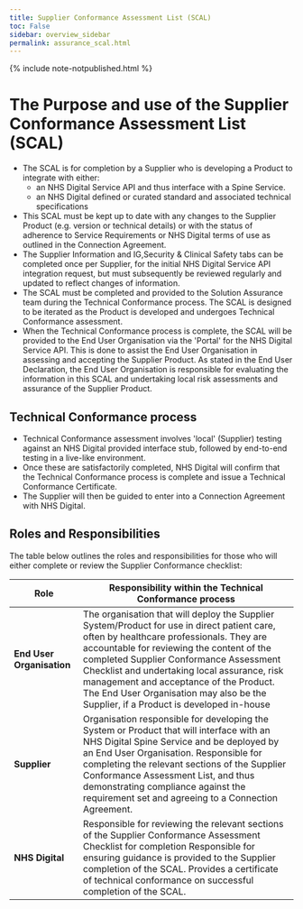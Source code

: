 ```yaml
---
title: Supplier Conformance Assessment List (SCAL)
toc: False
sidebar: overview_sidebar
permalink: assurance_scal.html
---
```

{% include note-notpublished.html %}

# The Purpose and use of the Supplier Conformance Assessment List (SCAL)

* The SCAL is for completion by a Supplier who is developing a Product to integrate with either:
  * an NHS Digital Service API and thus interface with a Spine Service.
  * an NHS Digital defined or curated standard and associated technical specifications
* This SCAL must be kept up to date with any changes to the Supplier Product (e.g. version or technical details) or with the status of adherence to Service Requirements or NHS Digital terms of use as outlined in the Connection Agreement. 
* The Supplier Information and IG,Security & Clinical Safety tabs can be completed once per Supplier, for the initial NHS Digital Service API integration request, but must subsequently be reviewed regularly and updated to reflect changes of information.
* The SCAL must be completed and provided to the Solution Assurance team during the Technical Conformance process. The SCAL is designed to be iterated as the Product is developed and undergoes Technical Conformance assessment. 
* When the Technical Conformance process is complete, the SCAL will be provided to the End User Organisation via the 'Portal' for the NHS Digital Service API. This is done to assist the End User Organisation in assessing and accepting the Supplier Product. As stated in the End User Declaration, the End User Organisation is responsible for evaluating the information in this SCAL and undertaking local risk assessments and assurance of the Supplier Product. 

## Technical Conformance process

* Technical Conformance assessment involves 'local' (Supplier) testing against an NHS Digital provided interface stub, followed by end-to-end testing in a live-like environment. 
* Once these are satisfactorily completed, NHS Digital will confirm that the Technical Conformance process is complete and issue a Technical Conformance Certificate. 
* The Supplier will then be guided to enter into a Connection Agreement with NHS Digital.
	
## Roles and Responsibilities 	

The table below outlines the roles and responsibilities for those who will either complete or review the Supplier Conformance checklist:		

| Role                    | Responsibility within the Technical Conformance process                                                |
|-------------------------|--------------------------------------------------------------------------------------------------------|
| **End User Organisation**   | The organisation that will deploy the Supplier System/Product for use in direct patient care, often by healthcare professionals. They are accountable for reviewing the content of the completed Supplier Conformance Assessment Checklist and undertaking local assurance, risk management and acceptance of the Product. The End User Organisation may also be the Supplier, if a Product is developed in-house |
| **Supplier**                | Organisation responsible for developing the System or Product that will interface with an NHS Digital Spine Service and be deployed by an End User Organisation. Responsible for completing the relevant sections of the Supplier Conformance Assessment List, and thus demonstrating compliance against the requirement set and agreeing to a Connection Agreement. |
| **NHS Digital**             | Responsible for reviewing the relevant sections of the Supplier Conformance Assessment Checklist for completion Responsible for ensuring guidance is provided to the Supplier completion of the SCAL. Provides a certificate of technical conformance on successful completion of the SCAL. |
